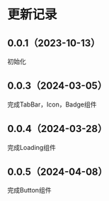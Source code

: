 # 更新记录

## 0.0.1（2023-10-13）

初始化

## 0.0.3（2024-03-05）

完成TabBar，Icon，Badge组件

## 0.0.4（2024-03-28）

完成Loading组件

## 0.0.5（2024-04-08）

完成Button组件
